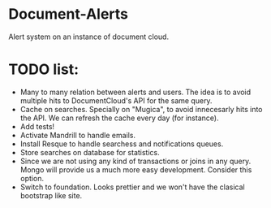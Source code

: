 Document-Alerts
===============

Alert system on an instance of document cloud.

TODO list:
==========

* Many to many relation between alerts and users. The idea is to avoid multiple hits to DocumentCloud's API for the same query.
* Cache on searches. Specially on "Mugica", to avoid innecesarly hits into the API. We can refresh the cache every day (for instance).
* Add tests!
* Activate Mandrill to handle emails.
* Install Resque to handle searchess and notifications queues.
* Store searches on database for statistics.
* Since we are not using any kind of transactions or joins in any query. Mongo will provide us a much more easy development. Consider this option.
* Switch to foundation. Looks prettier and we won't have the clasical bootstrap like site.

